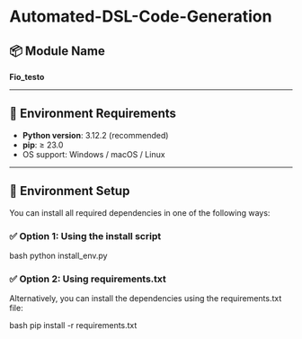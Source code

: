 # Automated-DSL-Code-Generation

## 📦 Module Name

**Fio_testo**

---

## 🐍 Environment Requirements

- **Python version**: 3.12.2 (recommended)
- **pip**: ≥ 23.0
- OS support: Windows / macOS / Linux

---

## 🔧 Environment Setup

You can install all required dependencies in one of the following ways:

### ✅ Option 1: Using the install script

bash
python install_env.py

### ✅ Option 2: Using requirements.txt
Alternatively, you can install the dependencies using the requirements.txt file:

bash
pip install -r requirements.txt
